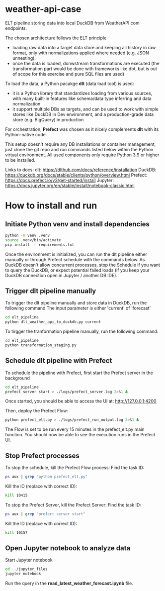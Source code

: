 # weather-api-case
ELT pipeline storing data into local DuckDB from WeatherAPI.com endpoints.

The chosen architecture follows the ELT principle
- loading raw data into a target data store and keeping all history in raw format, only with normalizations applied where needed (e.g. JSON unnesting).
- once the data is loaded, donwstream transformations are executed (the transformation part would be done with frameworks like dbt, but is out of scope for this exercise and pure SQL files are used)

To load the data, a Python pacakge **dlt** (data load tool) is used:
- it is a Python library that standardizes loading from various sources, with many built-in features like schema/data type inferring and data normalization
- it support multiple DBs as targets, and can be used to work with simple stores like DuckDB in Dev environment, and a production-grade data store (e.g. BigQuery) in production

For orchestration, **Prefect** was chosen as it nicely complements **dlt** with its Python-native code.

This setup doesn't require any DB installations or container management, just clone the git repo and run commands listed below within the Python virtual environment.
All used components only require Python 3.9 or higher to be installed.

Links to docs:
dlt: https://dlthub.com/docs/reference/installation
DuckDB: https://duckdb.org/docs/stable/clients/python/overview.html
Prefect: https://docs.prefect.io/v3/get-started/install
Jupyter: https://docs.jupyter.org/en/stable/install/notebook-classic.html

# How to install and run
## Initiate Python venv and install dependencies
```bash
python -m venv .venv
source .venv/bin/activate
pip install -r requirements.txt
```

Once the environment is initialized, you can run the dlt pipeline either manually or through Prefect schedule with the commands below.
As DuckDB doesn't allow concurrent processes, stop the Schedule if you want to query the DuckDB, or expect potential failed loads (if you keep your DuckDB connection open in Jupyter / another DB IDE).

## Trigger dlt pipeline manually
To trigger the dlt pipeline manually and store data in DuckDB, run the following command
The input parameter is either 'current' of 'forecast'
```bash
cd elt_pipeline
python dlt_weather_api_to_duckdb.py current
```
To tirgger the tranformation pipeline manually, run the following command:
```bash
cd elt_pipeline
python transformation_staging.py
```

## Schedule dlt pipeline with Prefect
To schedule the pipeline with Prefect, first start the Prefect server in the background
```bash
cd elt_pipeline
prefect server start > ./logs/prefect_server.log 2>&1 &
```
Once started, you should be able to access the UI at: http://127.0.0.1:4200

Then, deploy the Prefect Flow:
```bash
python prefect_elt.py > ./logs/prefect_run_output.log 2>&1 &
```
The Flow is set to be run every 15 minutes in the prefect_elt.py main function.
You should now be able to see the execution runs in the Prefect UI.

## Stop Prefect processes
To stop the schedule, kill the Prefect Flow process:
Find the task ID:
```bash
ps aux | grep "python prefect_elt.py"
```
Kill the ID (replace with correct ID):
```bash
kill 10415
```

To stop the Prefect Server, kill the Prefect Server:
Find the task ID:
```bash
ps aux | grep "prefect server start"
```
Kill the ID (replace with correct ID):
```bash
kill 10157
```

## Open Jupyter notebook to analyze data
Start Jupyter notebook
```bash
cd ../jupyter_files
jupyter notebook
```

Run the query in the **read_latest_weather_forecast.ipynb** file.
